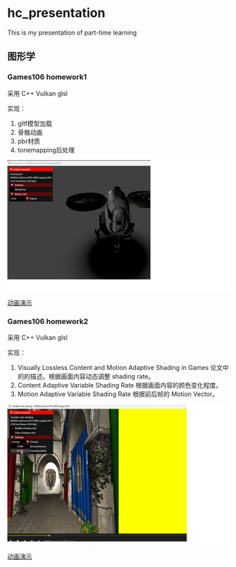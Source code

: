 # hc_presentation
This is my presentation of part-time learning

## 图形学

### Games106 homework1

采用 C++ Vulkan glsl

实现：
1. gltf模型加载
2. 骨骼动画
3. pbr材质
4. tonemapping后处理

![hw1](./resource/image/Games106_hw1_1.png)

[动画演示](https://www.bilibili.com/video/BV1TS421w7XU/?spm_id_from=333.999.0.0&vd_source=42933a8483f1416468971bf46a437627)


### Games106 homework2 

采用 C++ Vulkan glsl

实现：
1. Visually Lossless Content and Motion Adaptive Shading in Games 论文中的的描述。根据画面内容动态调整 shading rate。
2. Content Adaptive Variable Shading Rate 根据画面内容的颜色变化程度。
3. Motion Adaptive Variable Shading Rate 根据前后帧的 Motion Vector。

![hw1](./resource/image/Games106_hw2_1.png)

[动画演示](https://www.bilibili.com/video/BV1ti421Z7ac/?spm_id_from=333.999.0.0&vd_source=42933a8483f1416468971bf46a437627)
